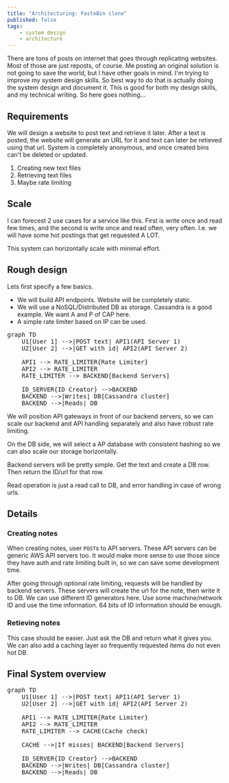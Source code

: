```yaml
---
title: "Architecturing: PasteBin clone" 
published: false
tags:
    - system design
    - architecture
---
```


There are tons of posts on internet that goes through replicating websites. Most of those are just reposts, of course. Me posting an original solution is not going to save the world, but I have other goals in mind. I'm trying to improve my system design skills. So best way to do that is actually doing the system design and document it. This is good for both my design skills, and my technical writing. So here goes nothing...

## Requirements

We will design a website to post text and retrieve it later. After a text is posted, the website will generate an URL for it and text can later be retieved using that url. System is completely anonymous, and once created bins can't be deleted or updated.

1. Creating new text files
2. Retrieving text files
3. Maybe rate limiting

## Scale

I can forecest 2 use cases for a service like this. First is write once and read few times, and the second is write once and read often, very often. I.e. we will have some hot postings that get requested A LOT.

This system can horizontally scale with minimal effort.

## Rough design

Lets first specify a few basics.

- We will build API endpoints. Website will be completely static.
- We will use a NoSQL/Distributed DB as storage. Cassandra is a good example. We want A and P of CAP here.
- A simple rate limiter based on IP can be used.

<pre class="language-mermaid">
graph TD
    U1[User 1] -->|POST text| API1(API Server 1)
    U2[User 2] -->|GET with id| API2(API Server 2)

    API1 --> RATE_LIMITER{Rate Limiter}
    API2 --> RATE_LIMITER
    RATE_LIMITER --> BACKEND[Backend Servers]

    ID_SERVER{ID Creator} -->BACKEND
    BACKEND -->|Writes| DB[Cassandra cluster]
    BACKEND -->|Reads| DB
</pre>

We will position API gateways in front of our backend servers, so we can scale our backend and API handling separately and also have robust rate limiting.

On the DB side, we will select a AP database with consistent hashing so we can also scale our storage horizontally. 

Backend servers will be pretty simple. Get the text and create a DB row. Then return the ID/url for that row.

Read operation is just a read call to DB, and error handling in case of wrong urls.

## Details

### Creating notes

When creating notes, user `POST`s to API servers. These API servers can be generic AWS API servers too. It would make more sense to use those since they have auth and rate limiting built in, so we can save some development time.

After going through optional rate limiting, requests will be handled by backend servers. These servers will create the url for the note, then write it to DB. We can use different ID generators here. Use some machine/network ID and use the time information. 64 bits of ID information should be enough.

### Retieving notes

This case should be easier. Just ask the DB and return what it gives you. We can also add a caching layer so frequently requested items do not even hot DB.

## Final System overview

<pre class="language-mermaid">
graph TD
    U1[User 1] -->|POST text| API1(API Server 1)
    U2[User 2] -->|GET with id| API2(API Server 2)

    API1 --> RATE_LIMITER{Rate Limiter}
    API2 --> RATE_LIMITER
    RATE_LIMITER --> CACHE(Cache check)
    
    CACHE -->|If misses| BACKEND[Backend Servers]

    ID_SERVER{ID Creator} -->BACKEND
    BACKEND -->|Writes| DB[Cassandra cluster]
    BACKEND -->|Reads| DB
</pre>

<script src="https://cdn.jsdelivr.net/npm/mermaid@9.3.0/dist/mermaid.min.js"></script>

<script>
    const config = {
    startOnLoad:true,
    flowchart: {
        useMaxWidth:false,
        htmlLabels:true
        }
    };
    mermaid.initialize(config);
    window.mermaid.init(undefined, document.querySelectorAll('.language-mermaid'));
</script>